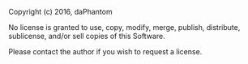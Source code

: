 Copyright (c) 2016, daPhantom

No license is granted to use, copy, modify, merge, publish, distribute, sublicense, and/or sell
copies of this Software. 

Please contact the author if you wish to request a license.
